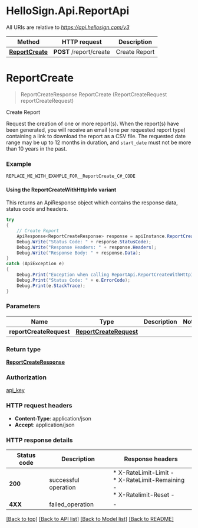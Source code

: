 # HelloSign.Api.ReportApi

All URIs are relative to *https://api.hellosign.com/v3*

| Method | HTTP request | Description |
|--------|--------------|-------------|
| [**ReportCreate**](ReportApi.md#reportcreate) | **POST** /report/create | Create Report |

<a name="reportcreate"></a>
# **ReportCreate**
> ReportCreateResponse ReportCreate (ReportCreateRequest reportCreateRequest)

Create Report

Request the creation of one or more report(s).  When the report(s) have been generated, you will receive an email (one per requested report type) containing a link to download the report as a CSV file. The requested date range may be up to 12 months in duration, and `start_date` must not be more than 10 years in the past.

### Example
```csharp
REPLACE_ME_WITH_EXAMPLE_FOR__ReportCreate_C#_CODE
```

#### Using the ReportCreateWithHttpInfo variant
This returns an ApiResponse object which contains the response data, status code and headers.

```csharp
try
{
    // Create Report
    ApiResponse<ReportCreateResponse> response = apiInstance.ReportCreateWithHttpInfo(reportCreateRequest);
    Debug.Write("Status Code: " + response.StatusCode);
    Debug.Write("Response Headers: " + response.Headers);
    Debug.Write("Response Body: " + response.Data);
}
catch (ApiException e)
{
    Debug.Print("Exception when calling ReportApi.ReportCreateWithHttpInfo: " + e.Message);
    Debug.Print("Status Code: " + e.ErrorCode);
    Debug.Print(e.StackTrace);
}
```

### Parameters

| Name | Type | Description | Notes |
|------|------|-------------|-------|
| **reportCreateRequest** | [**ReportCreateRequest**](ReportCreateRequest.md) |  |  |

### Return type

[**ReportCreateResponse**](ReportCreateResponse.md)

### Authorization

[api_key](../README.md#api_key)

### HTTP request headers

 - **Content-Type**: application/json
 - **Accept**: application/json


### HTTP response details
| Status code | Description | Response headers |
|-------------|-------------|------------------|
| **200** | successful operation |  * X-RateLimit-Limit -  <br>  * X-RateLimit-Remaining -  <br>  * X-Ratelimit-Reset -  <br>  |
| **4XX** | failed_operation |  -  |

[[Back to top]](#) [[Back to API list]](../README.md#documentation-for-api-endpoints) [[Back to Model list]](../README.md#documentation-for-models) [[Back to README]](../README.md)

